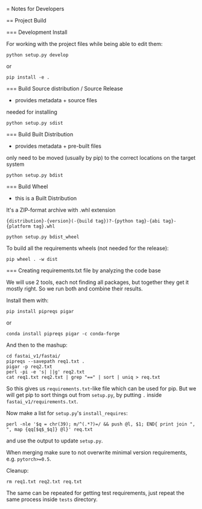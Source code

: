 
= Notes for Developers

== Project Build

=== Development Install

For working with the project files while being able to edit them:

    python setup.py develop

or

    pip install -e .



=== Build Source distribution / Source Release

* provides metadata + source files

needed for installing

    python setup.py sdist

=== Build Built Distribution

* provides metadata + pre-built files

only need to be moved (usually by pip) to the correct locations on the target system

    python setup.py bdist

=== Build Wheel

* this is a Built Distribution

It's a ZIP-format archive with .whl extension

    {distribution}-{version}(-{build tag})?-{python tag}-{abi tag}-{platform tag}.whl

    python setup.py bdist_wheel

To build all the requirements wheels (not needed for the release):

    pip wheel . -w dist

=== Creating requirements.txt file by analyzing the code base

We will use 2 tools, each not finding all packages, but together they get it mostly right. So we run both and combine their results.

Install them with:

    pip install pipreqs pigar

or

    conda install pipreqs pigar -c conda-forge

And then to the mashup:

    cd fastai_v1/fastai/
    pipreqs --savepath req1.txt .
    pigar -p req2.txt
    perl -pi -e 's| ||g' req2.txt
    cat req1.txt req2.txt | grep "==" | sort | uniq > req.txt

So this gives us `requirements.txt`-like file which can be used for pip. But we will get pip to sort things out from `setup.py`, by putting `.` inside `fastai_v1/requirements.txt`.

Now make a list for `setup.py`'s `install_requires`:

    perl -nle '$q = chr(39); m/^(.*?)=/ && push @l, $1; END{ print join ", ", map {qq[$q$_$q]} @l}' req.txt

and use the output to update `setup.py`.

When merging make sure to not overwrite minimal version requirements, e.g. `pytorch>=0.5`.

Cleanup:

    rm req1.txt req2.txt req.txt

The same can be repeated for getting test requirements, just repeat the same process inside `tests` directory.
